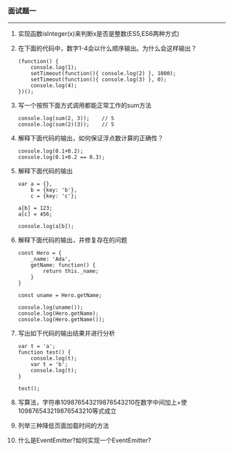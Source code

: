 ### 面试题一
---

1. 实现函数isInteger(x)来判断x是否是整数(ES5,ES6两种方式)

2. 在下面的代码中，数字1-4会以什么顺序输出。为什么会这样输出？

    ```
    (function() {
        console.log(1);
        setTimeout(function(){ console.log(2) }, 1000);
        setTimeout(function(){ console.log(3) }, 0);
        console.log(4);
    })();
    ```

3. 写一个按照下面方式调用都能正常工作的sum方法

    ```
    console.log(sum(2, 3));    // 5
    console.log(sum(2)(3));    // 5
    ```

4. 解释下面代码的输出，如何保证浮点数计算的正确性？

    ```
    console.log(0.1+0.2);
    console.log(0.1+0.2 == 0.3);
    ```

5. 解释下面代码的输出

    ```
    var a = {},
        b = {key: 'b'},
        c = {key: 'c'};
    
    a[b] = 123;
    a[c] = 456;

    console.log(a[b]);
    ```

6. 解释下面代码的输出，并修复存在的问题

    ```
    const Hero = {
        _name: 'Ada',
        getName: function() {
            return this._name;
        }
    }

    const uname = Hero.getName;
    
    console.log(uname());
    console.log(Hero.getName);
    console.log(Hero.getName());
    ```

7. 写出如下代码的输出结果并进行分析

    ```
    var t = 'a';
    function test() {
        console.log(t);
        var t = 'b';
        console.log(t);
    }

    test();
    ```

8. 写算法，字符串109876543219876543210在数字中间加上+使109876543219876543210等式成立

9. 列举三种降低页面加载时间的方法

10. 什么是EventEmitter?如何实现一个EventEmitter?